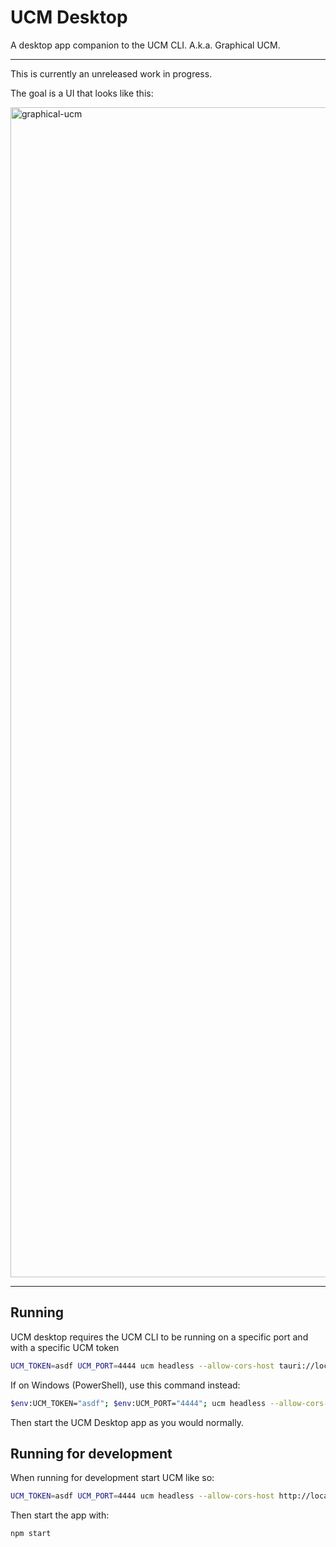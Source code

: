# UCM Desktop
A desktop app companion to the UCM CLI. A.k.a. Graphical UCM.

---

This is currently an unreleased work in progress.

The goal is a UI that looks like this:

<img width="1872" alt="graphical-ucm" src="https://github.com/user-attachments/assets/34447b3d-4e1d-49c7-9171-634c09f5e1fb">

---

## Running 
UCM desktop requires the UCM CLI to be running on a specific port and with a
specific UCM token
```bash
UCM_TOKEN=asdf UCM_PORT=4444 ucm headless --allow-cors-host tauri://localhost
```

If on Windows (PowerShell), use this command instead:
```bash
$env:UCM_TOKEN="asdf"; $env:UCM_PORT="4444"; ucm headless --allow-cors-host http://tauri.localhost
```

Then start the UCM Desktop app as you would normally.

## Running for development
When running for development start UCM like so:

```bash
UCM_TOKEN=asdf UCM_PORT=4444 ucm headless --allow-cors-host http://localhost:1420
```

Then start the app with:

```bash
npm start
```
